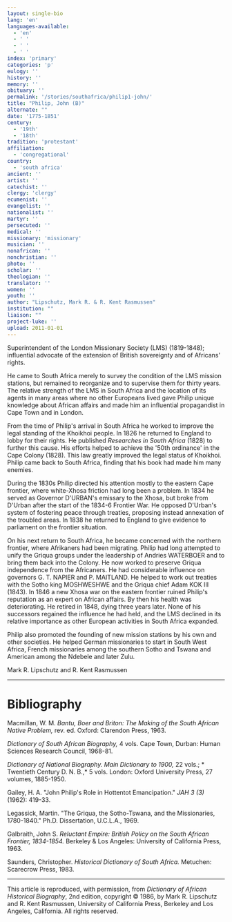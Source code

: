 ```yaml
---
layout: single-bio
lang: 'en'
languages-available:
  - 'en'
  - ' '
  - ' '
  - ' '
index: 'primary'
categories: 'p'
eulogy: ''
history: ''
memory: ''
obituary: ''
permalink: '/stories/southafrica/philip1-john/'
title: "Philip, John (B)"
alternate: ""
date: '1775-1851'
century:
  - '19th'
  - '18th'
tradition: 'protestant'
affiliation:
  - 'congregational'
country:
  - 'south africa'
ancient: ''
artist: ''
catechist: ''
clergy: 'clergy'
ecumenist: ''
evangelist: ''
nationalist: ''
martyr: ''
persecuted: ''
medical: ''
missionary: 'missionary'
musician: ''
nonafrican: ''
nonchristian: ''
photo: ''
scholar: ''
theologian: ''
translator: ''
women: ''
youth: ''
author: "Lipschutz, Mark R. & R. Kent Rasmussen"
institution: ""
liaison: ""
project-luke: ''
upload: 2011-01-01
---
```




Superintendent of the  London Missionary Society (LMS) (1819-1848); influential advocate of the  extension of British sovereignty and of Africans' rights.

He came to South Africa merely to survey the condition of the LMS mission stations, but remained to reorganize and  to supervise them for thirty years.  The relative strength of the LMS in South Africa and the location of its agents in many areas where no other Europeans lived gave Philip unique knowledge about African affairs and made him an influential propagandist in Cape Town and in London.

From the time of Philip's arrival in South Africa he worked to improve the legal standing of the Khoikhoi people.  In 1826 he returned to England to lobby for their rights.  He published *Researches in South Africa* (1828) to further this cause.  His efforts helped to achieve the '50th ordinance' in the  Cape Colony (1828).  This law greatly improved the legal status of Khoikhoi.  Philip came back to South Africa, finding that his book had made him many enemies.

During the 1830s Philip directed his attention mostly to the eastern Cape frontier, where white-Xhosa friction had long been a problem.  In 1834 he served as Governor D'URBAN's emissary to the Xhosa, but broke from D'Urban after the start of the  1834-6 Frontier War.  He opposed D'Urban's system of fostering peace through treaties, proposing instead annexation of the troubled areas.  In 1838 he returned to England to give evidence to parliament on the frontier situation.

On his next return to South Africa, he became concerned with the northern frontier, where Afrikaners had been migrating.  Philip had long attempted to unify the Griqua groups under the leadership of Andries WATERBOER and to bring them back into the Colony.  He now worked to preserve Griqua independence from the Africaners.  He had considerable influence on governors G. T. NAPIER and P. MAITLAND.  He helped to work out treaties with the Sotho king MOSHWESHWE and the Griqua chief Adam KOK III (1843).  In 1846 a new Xhosa war on the eastern frontier ruined Philip's reputation as an expert on African affairs.  By then his health was deteriorating.  He retired in 1848, dying three years later.  None of his successors regained the influence he had held, and the LMS declined in its relative importance as other European activities in South Africa expanded.

Philip also promoted the founding of new mission stations by his own and other societies.  He helped German missionaries to start in South West Africa, French missionaries among the southern Sotho and Tswana and American among the Ndebele and later Zulu.

Mark R. Lipschutz and R. Kent Rasmussen

---

# Bibliography

Macmillan, W. M.  *Bantu, Boer and Briton:  The Making of the South African Native Problem,* rev. ed.  Oxford:  Clarendon Press, 1963.

*Dictionary of South African Biography,* 4 vols.  Cape Town, Durban: Human Sciences Research Council, 1968-81.

*Dictionary of National Biography.  Main Dictionary to 1900,* 22 vols.; * Twentieth Century D. N. B.,* 5 vols.  London: Oxford University Press, 27 volumes, 1885-1950.

Gailey, H. A.  "John Philip's Role in Hottentot Emancipation." *JAH 3 (3)* (1962): 419-33.

Legassick, Martin.  "The Griqua, the Sotho-Tswana, and the Missionaries, 1780-1840."  Ph.D. Dissertation, U.C.L.A., 1969.

Galbraith, John S.  *Reluctant Empire: British Policy on the South African Frontier, 1834-1854.*  Berkeley & Los Angeles: University of California Press, 1963.

Saunders, Christopher.  *Historical Dictionary of South Africa.*  Metuchen: Scarecrow Press, 1983.

---

This article is reproduced, with permission, from *Dictionary of African Historical Biography*, 2nd edition, copyright &copy; 1986, by Mark R. Lipschutz and R. Kent Rasmussen,  University of California Press, Berkeley and Los Angeles, California.  All rights reserved.
